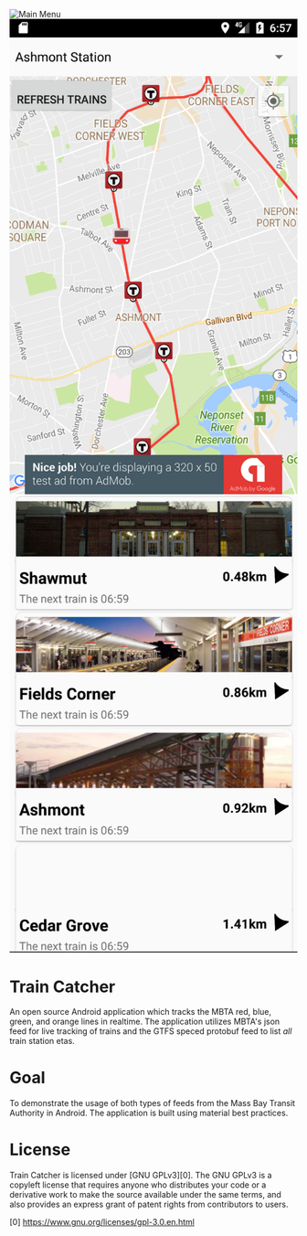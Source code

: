 ![Main Menu](/media/Screenshots/mainmenu_screenshot.png?raw=true "Main Menu")
![Train Map](/media/Screenshots/trainmap_screenshot.png?raw=true "Train Map")
![Train List](/media/Screenshots/trainlist_screenshot.png?raw=true "Train List")

# Train Catcher

An open source Android application which tracks the 
MBTA red, blue, green, and orange lines in realtime. 
The application utilizes MBTA's json feed for live 
tracking of trains and the GTFS speced protobuf feed 
to list <i>all</i> train station etas.

# Goal

To demonstrate the usage of both types of feeds from the Mass Bay Transit Authority in Android. 
The application is built using material best practices. 

# License

Train Catcher is licensed under [GNU GPLv3][0]. The GNU GPLv3 is a copyleft 
license that requires anyone who distributes your code or a derivative 
work to make the source available under the same terms, and also provides 
an express grant of patent rights from contributors to users.

[0] https://www.gnu.org/licenses/gpl-3.0.en.html
